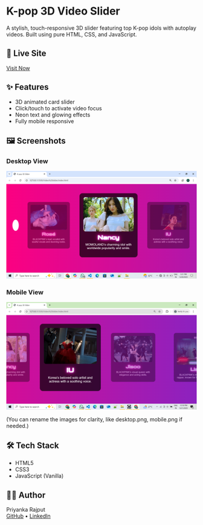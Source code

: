 # K-pop 3D Video Slider

A stylish, touch-responsive 3D slider featuring top K-pop idols with autoplay videos. Built using pure HTML, CSS, and JavaScript.

## 🔗 Live Site

[Visit Now](https://9940-pg.github.io/3D-K-pop-Slideshow/)

## ✨ Features

- 3D animated card slider
- Click/touch to activate video focus
- Neon text and glowing effects
- Fully mobile responsive

## 🖼 Screenshots

### Desktop View
![Desktop View](./screenshots/Screenshot%20(49).png)

### Mobile View
![Mobile View](./screenshots/Screenshot%20(51).png)

(You can rename the images for clarity, like desktop.png, mobile.png if needed.)

## 🛠 Tech Stack

- HTML5  
- CSS3  
- JavaScript (Vanilla)

## 🙋‍♀ Author

Priyanka Rajput  
[GitHub](https://github.com/9940-pg) • [LinkedIn](https://www.linkedin.com/in/priyanka-rajput-162193365)
